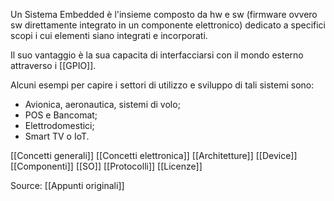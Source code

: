 Un Sistema Embedded è l'insieme composto da hw e sw (firmware ovvero sw direttamente integrato in un componente elettronico) dedicato a specifici scopi i cui elementi siano integrati e incorporati.  

Il suo vantaggio è la sua capacita di interfacciarsi con il mondo esterno attraverso i [[GPIO]].

Alcuni esempi per capire i settori di utilizzo e sviluppo di tali sistemi sono:

* Avionica, aeronautica, sistemi di volo;
* POS e Bancomat;
* Elettrodomestici;
* Smart TV o IoT.
 
[[Concetti generali]]
[[Concetti elettronica]]
[[Architetture]]
[[Device]]
[[Componenti]]
[[SO]]
[[Protocolli]]
[[Licenze]]

Source: [[Appunti originali]]